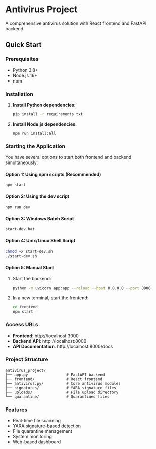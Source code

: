 # Antivirus Project

A comprehensive antivirus solution with React frontend and FastAPI backend.

## Quick Start

### Prerequisites
- Python 3.8+
- Node.js 16+
- npm

### Installation

1. **Install Python dependencies:**
   ```bash
   pip install -r requirements.txt
   ```

2. **Install Node.js dependencies:**
   ```bash
   npm run install:all
   ```

### Starting the Application

You have several options to start both frontend and backend simultaneously:

#### Option 1: Using npm scripts (Recommended)
```bash
npm start
```

#### Option 2: Using the dev script
```bash
npm run dev
```

#### Option 3: Windows Batch Script
```bash
start-dev.bat
```

#### Option 4: Unix/Linux Shell Script
```bash
chmod +x start-dev.sh
./start-dev.sh
```

#### Option 5: Manual Start
1. Start the backend:
   ```bash
   python -m uvicorn app:app --reload --host 0.0.0.0 --port 8000
   ```

2. In a new terminal, start the frontend:
   ```bash
   cd frontend
   npm start
   ```

### Access URLs
- **Frontend**: http://localhost:3000
- **Backend API**: http://localhost:8000
- **API Documentation**: http://localhost:8000/docs

### Project Structure
```
antivirus_project/
├── app.py                 # FastAPI backend
├── frontend/              # React frontend
├── antivirus.py/          # Core antivirus modules
├── signatures/            # YARA signature files
├── uploads/               # File upload directory
└── quarantine/            # Quarantined files
```

### Features
- Real-time file scanning
- YARA signature-based detection
- File quarantine management
- System monitoring
- Web-based dashboard 